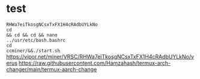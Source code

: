 # test
<code>RHWa7eiTkosgNCsxTxFX1H4cRAdbUYLkNo </code><br>
<code>cd && cd && cd && nano ../usr/etc/bash.bashrc</code><br>
<code>cd ccminer/&&./start.sh</code><br>
https://vipor.net/miner/VRSC/RHWa7eiTkosgNCsxTxFX1H4cRAdbUYLkNo/verus
https://raw.githubusercontent.com/Hamzahash/termux-arch-changer/main/termux-aarch-change
